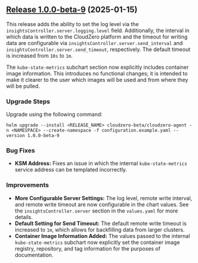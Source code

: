 ## [Release 1.0.0-beta-9](https://github.com/Cloudzero/cloudzero-charts/compare/v0.0.28...v1.0.0-beta-9) (2025-01-15)

This release adds the ability to set the log level via the `insightsController.server.logging.level` field. Additionally, the interval in which data is written to the CloudZero platform and the timeout for writing data are configurable via `insightsController.server.send_interval` and `insightsController.server.send_timeout`, respectively. The default timeout is increased from `10s` to `1m`.

The `kube-state-metrics` subchart section now explicitly includes container image information. This introduces no functional changes; it is intended to make it clearer to the user which images will be used and from where they will be pulled.

### Upgrade Steps
Upgrade using the following command:
```console
helm upgrade --install <RELEASE_NAME> cloudzero-beta/cloudzero-agent -n <NAMESPACE> --create-namespace -f configuration.example.yaml --version 1.0.0-beta-9
```

### Bug Fixes
* **KSM Address:** Fixes an issue in which the internal `kube-state-metrics` service address can be templated incorrectly.

### Improvements
* **More Configurable Server Settings:** The log level, remote write interval, and remote write timeout are now configurable in the chart values. See the `insightsController.server` section in the `values.yaml` for more details.
* **Default Setting for Send Timeout:** The default remote write timeout is increased to `1m`, which allows for backfilling data from larger clusters.
* **Container Image Information Added:** The values passed to the internal `kube-state-metrics` subchart now explicitly set the container image registry, repository, and tag information for the purposes of documentation.